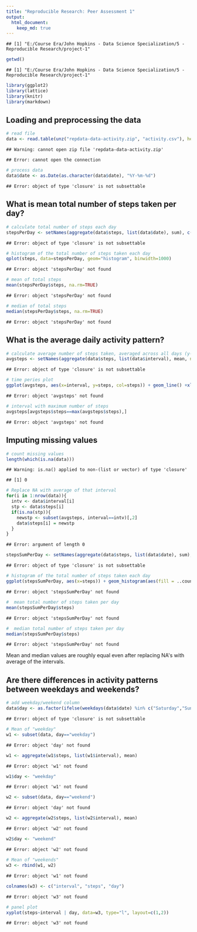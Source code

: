 ```yaml
---
title: "Reproducible Research: Peer Assessment 1"
output: 
  html_document:
    keep_md: true
---
```



```
## [1] "E:/Course Era/John Hopkins - Data Science Specialization/5 - Reproducible Research/project-1"
```



```r
getwd()
```

```
## [1] "E:/Course Era/John Hopkins - Data Science Specialization/5 - Reproducible Research/project-1"
```

```r
library(ggplot2)
library(lattice)
library(knitr)
library(markdown)
```

## Loading and preprocessing the data


```r
# read file
data <- read.table(unz("repdata-data-activity.zip", "activity.csv"), head=TRUE,sep=",", na.strings = "NA")
```

```
## Warning: cannot open zip file 'repdata-data-activity.zip'
```

```
## Error: cannot open the connection
```

```r
# process data
data$date <- as.Date(as.character(data$date), "%Y-%m-%d")
```

```
## Error: object of type 'closure' is not subsettable
```


## What is mean total number of steps taken per day?


```r
# calculate total number of steps each day
stepsPerDay <- setNames(aggregate(data$steps, list(data$date), sum), c("interval", "steps"))
```

```
## Error: object of type 'closure' is not subsettable
```

```r
# histogram of the total number of steps taken each day
qplot(steps, data=stepsPerDay, geom="histogram", binwidth=1000)
```

```
## Error: object 'stepsPerDay' not found
```

```r
# mean of total steps
mean(stepsPerDay$steps, na.rm=TRUE)
```

```
## Error: object 'stepsPerDay' not found
```

```r
# median of total steps
median(stepsPerDay$steps, na.rm=TRUE)
```

```
## Error: object 'stepsPerDay' not found
```



## What is the average daily activity pattern?

```r
# calculate average number of steps taken, averaged across all days (y-axis)
avgsteps <- setNames(aggregate(data$steps, list(data$interval), mean, na.rm=TRUE), c("interval", "steps"))
```

```
## Error: object of type 'closure' is not subsettable
```

```r
# time peries plot
ggplot(avgsteps, aes(x=interval, y=steps, col=steps)) + geom_line() +xlab("Interval") +ylab("Average Steps")
```

```
## Error: object 'avgsteps' not found
```

```r
# interval with maximum number of steps
avgsteps[avgsteps$steps==max(avgsteps$steps),]
```

```
## Error: object 'avgsteps' not found
```


## Imputing missing values


```r
# count missing values
length(which(is.na(data)))
```

```
## Warning: is.na() applied to non-(list or vector) of type 'closure'
```

```
## [1] 0
```

```r
# Replace NA with average of that interval
for(i in 1:nrow(data)){
  intv <- data$interval[i]
  stp <- data$steps[i]
  if(is.na(stp)){
    newstp <- subset(avgsteps, interval==intv)[,2]
    data$steps[i] = newstp
  }
}
```

```
## Error: argument of length 0
```

```r
stepsSumPerDay <- setNames(aggregate(data$steps, list(data$date), sum), c("interval", "steps"))
```

```
## Error: object of type 'closure' is not subsettable
```

```r
# histogram of the total number of steps taken each day 
ggplot(stepsSumPerDay, aes(x=steps)) + geom_histogram(aes(fill = ..count..), breaks=seq(0,20000, by=800), position="dodge")
```

```
## Error: object 'stepsSumPerDay' not found
```

```r
#  mean total number of steps taken per day
mean(stepsSumPerDay$steps)
```

```
## Error: object 'stepsSumPerDay' not found
```

```r
#  median total number of steps taken per day
median(stepsSumPerDay$steps)
```

```
## Error: object 'stepsSumPerDay' not found
```

Mean and median values are roughly equal even after replacing NA's with average of the intervals.

## Are there differences in activity patterns between weekdays and weekends?


```r
# add weekday/weekend column
data$day <- as.factor(ifelse(weekdays(data$date) %in% c("Saturday","Sunday"), "weekend", "weekday")) 
```

```
## Error: object of type 'closure' is not subsettable
```

```r
# Mean of "weekday"
w1 <- subset(data, day=="weekday")
```

```
## Error: object 'day' not found
```

```r
w1 <- aggregate(w1$steps, list(w1$interval), mean) 
```

```
## Error: object 'w1' not found
```

```r
w1$day <- "weekday"
```

```
## Error: object 'w1' not found
```

```r
w2 <- subset(data, day=="weekend")
```

```
## Error: object 'day' not found
```

```r
w2 <- aggregate(w2$steps, list(w2$interval), mean) 
```

```
## Error: object 'w2' not found
```

```r
w2$day <- "weekend"
```

```
## Error: object 'w2' not found
```

```r
# Mean of "weekends"
w3 <- rbind(w1, w2)
```

```
## Error: object 'w1' not found
```

```r
colnames(w3) <- c("interval", "steps", "day")
```

```
## Error: object 'w3' not found
```

```r
# panel plot
xyplot(steps~interval | day, data=w3, type="l", layout=c(1,2))
```

```
## Error: object 'w3' not found
```



